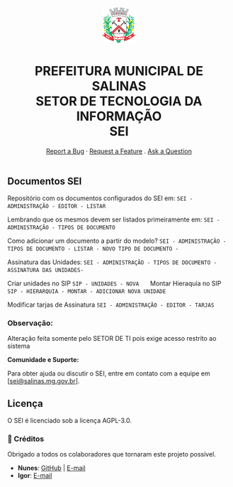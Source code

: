 <h1 align="center">
  <a href="https://github.com/prefeiturasalinas/">
    <img src="https://github.com/prefeiturasalinas/.github/blob/main/profile/brasaosalinas.png" alt="Logo" >
  </a>
</h1>
<h1 align="center">  PREFEITURA MUNICIPAL DE SALINAS <BR>
  SETOR DE TECNOLOGIA DA INFORMAÇÃO <BR> SEI </h1>

<div align="center">
    <a href="https://github.com/prefeiturasalinas/.github/issues/new?assignees=&labels=bug&template=01_BUG_REPORT.md&title=bug%3A+">Report a Bug</a>
  ·
  <a href="https://github.com/prefeiturasalinas/.github/issues/new?assignees=&labels=enhancement&template=02_FEATURE_REQUEST.md&title=feat%3A+">Request a Feature</a>
  .
  <a href="https://github.com/prefeiturasalinas/.github/discussions">Ask a Question</a>
</div>


<br />

## Documentos SEI

Repositório com os documentos configurados do SEI em:
`SEI - ADMINISTRAÇÃO - EDITOR - LISTAR`

Lembrando que os mesmos devem ser listados primeiramente em:
`SEI - ADMINISTRAÇÃO - TIPOS DE DOCUMENTO  `

Como adicionar um documento a partir do modelo?
`SEI - ADMINISTRAÇÃO - TIPOS DE DOCUMENTO - LISTAR - NOVO TIPO DE DOCUMENTO -  `

Assinatura das Unidades:
`SEI - ADMINISTRAÇÃO - TIPOS DE DOCUMENTO - ASSINATURA DAS UNIDADES-  `

Criar unidades no SIP
`SIP - UNIDADES - NOVA   `
Montar Hieraquia no SIP
`SIP - HIERARQUIA - MONTAR - ADICIONAR NOVA UNIDADE   `

Modificar tarjas de Assinatura
`SEI - ADMINISTRAÇÃO - EDITOR - TARJAS   `


### Observação:

Alteração feita somente pelo SETOR DE TI pois exige acesso restrito ao sistema


**Comunidade e Suporte:**

Para obter ajuda ou discutir o SEI, entre em contato com a equipe em [sei@salinas.mg.gov.br].


## Licença

O SEI é licenciado sob a licença AGPL-3.0.

### 🙌 Créditos

Obrigado a todos os colaboradores que tornaram este projeto possível.

- **Nunes**: [GitHub](https://github.com/nunesinc) | [E-mail](nunes@nunesinc.net) 
- **Igor**:  [E-mail](igor.ti@salinas.mg.gov.br)


